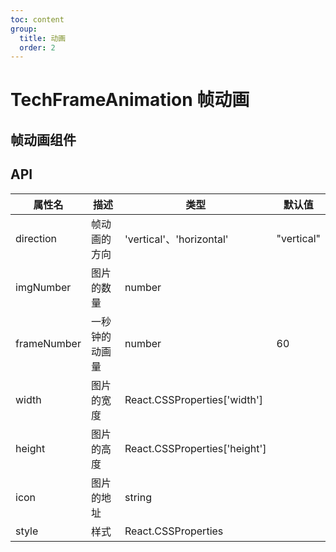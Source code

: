 ```yaml
---
toc: content
group:
  title: 动画
  order: 2
---
```


# TechFrameAnimation 帧动画

## 帧动画组件

<code src="./demo/index.tsx"></code>

## API

| 属性名      | 描述           | 类型                          | 默认值     |
| ----------- | -------------- | ----------------------------- | ---------- |
| direction   | 帧动画的方向   | 'vertical'、'horizontal'      | "vertical" |
| imgNumber   | 图片的数量     | number                        |            |
| frameNumber | 一秒钟的动画量 | number                        | 60         |
| width       | 图片的宽度     | React.CSSProperties['width']  |            |
| height      | 图片的高度     | React.CSSProperties['height'] |            |
| icon        | 图片的地址     | string                        |            |
| style       | 样式           | React.CSSProperties           |            |
